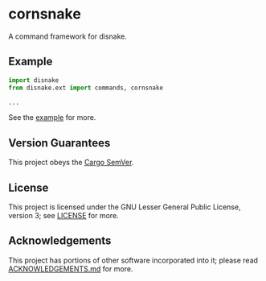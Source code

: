 <!-- SPDX-License-Identifier: MIT -->

# cornsnake

A command framework for disnake.

## Example

```py
import disnake
from disnake.ext import commands, cornsnake

...
```

See the [example](./example) for more.

## Version Guarantees

This project obeys the [Cargo SemVer](https://doc.rust-lang.org/cargo/reference/semver.html).

## License

This project is licensed under the GNU Lesser General Public License, version 3; see
[LICENSE](./LICENSE) for more.

## Acknowledgements

This project has portions of other software incorporated into it; please read
[ACKNOWLEDGEMENTS.md](./ACKNOWLEDGEMENTS.md) for more.

